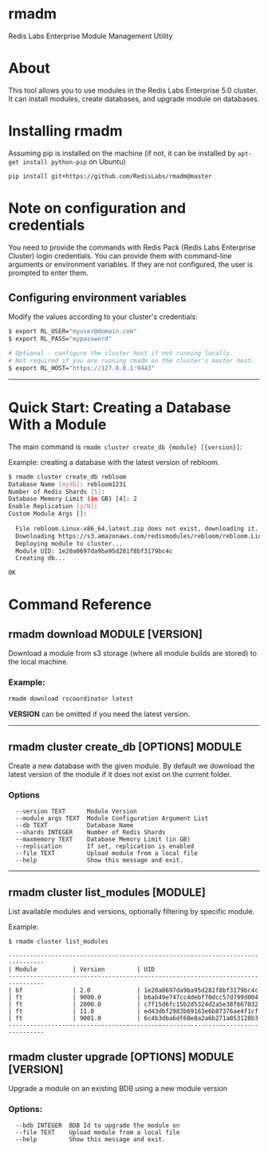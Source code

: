 # rmadm

Redis Labs Enterprise Module Management Utility

# About

This tool allows you to use modules in the Redis Labs Enterprise 5.0 cluster. It can install modules, create databases, and upgrade module on databases.

# Installing rmadm

Assuming pip is installed on the machine (if not, it can be installed by `apt-get install python-pip` on Ubuntu)

```sh
pip install git+https://github.com/RedisLabs/rmadm@master
```

# Note on configuration and credentials

You need to provide the commands with Redis Pack (Redis Labs Enterprise Cluster) login credentials. 
You can provide them with command-line arguments or environment variables. If they are not configured, the user 
is prompted to enter them.

## Configuring environment variables

Modify the values according to your cluster's credentials:

```sh
$ export RL_USER="myuser@domain.com"
$ export RL_PASS="mypassword"

# Optional - configure the cluster host if not running locally.
# Not required if you are running rmadm on the cluster's master host.
$ export RL_HOST="https://127.0.0.1:9443"
```

---

# Quick Start: Creating a Database With a Module

The main command is `rmadm cluster create_db {module} [{version}]`:

Example: creating a database with the latest version of rebloom.

```sh
$ rmadm cluster create_db rebloom
Database Name [mydb]: rebloom1231
Number of Redis Shards [5]:
Database Memory Limit (in GB) [4]: 2
Enable Replication [y/N]:
Custom Module Args []:
  
  File rebloom.Linux-x86_64.latest.zip does not exist, downloading it...
  Downloading https://s3.amazonaws.com/redismodules/rebloom/rebloom.Linux-x86_64.latest.zip...
  Deploying module to cluster...
  Module UID: 1e20a0697da9ba95d281f8bf3179bc4c
  Creating db...

OK
```

# Command Reference

## rmadm download MODULE [VERSION]

Download a module from s3 storage (where all module builds are stored) to the local machine. 

### Example:

```sh
rmadm download rscoordinator latest
```

**VERSION** can be omitted if you need the latest version. 

-------


## rmadm cluster create_db [OPTIONS] MODULE

Create a new database with the given module. By default we download the latest version of the module if it does not exist on the current folder.

### Options

```
  --version TEXT      Module Version
  --module_args TEXT  Module Configuration Argument List
  --db TEXT           Database Name
  --shards INTEGER    Number of Redis Shards
  --maxmemory TEXT    Database Memory Limit (in GB)
  --replication       If set, replication is enabled
  --file TEXT         Upload module from a local file
  --help              Show this message and exit.
```

--------

## rmadm cluster list_modules [MODULE]

List available modules and versions, optionally filtering by specific module.

Example:

```
$ rmadm cluster list_modules

--------------------------------------------------------------------------------
| Module          | Version         | UID
--------------------------------------------------------------------------------
| bf              | 2.0             | 1e20a0697da9ba95d281f8bf3179bc4c
| ft              | 9000.0          | b6ab49e747cc4debf70dcc57d799d004
| ft              | 2000.0          | c7f15d6fc15b2d5324d2a5e38f667032
| ft              | 11.0            | ed43dbf2983b69163e6b87376ae4f1cf
| ft              | 9001.0          | 6c4b3dba6df68e8a2a6b271a053128b3
--------------------------------------------------------------------------------
```

##  rmadm cluster upgrade [OPTIONS] MODULE [VERSION]

Upgrade a module on an existing BDB using a new module version

### Options:

```
  --bdb INTEGER  BDB Id to upgrade the module on
  --file TEXT    Upload module from a local file
  --help         Show this message and exit.
```

